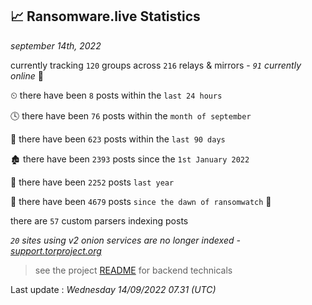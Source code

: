 
## 📈 Ransomware.live Statistics
_september 14th, 2022_

currently tracking `120` groups across `216` relays & mirrors - _`91` currently online_ 📡

⏲ there have been `8` posts within the `last 24 hours`

🕓 there have been `76` posts within the `month of september`

📅 there have been `623` posts within the `last 90 days`

🏚 there have been `2393` posts since the `1st January 2022`

🚀 there have been `2252` posts `last year`

🦕 there have been `4679` posts `since the dawn of ransomwatch` 🐣

there are `57` custom parsers indexing posts

_`20` sites using v2 onion services are no longer indexed - [support.torproject.org](https://support.torproject.org/onionservices/v2-deprecation/)_

> see the project [README](https://github.com/jmousqueton/ransomwatch#readme) for backend technicals



Last update : _Wednesday 14/09/2022 07.31 (UTC)_

